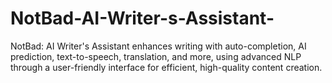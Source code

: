 # NotBad-AI-Writer-s-Assistant-
NotBad: AI Writer's Assistant enhances writing with auto-completion, AI prediction, text-to-speech, translation, and more, using advanced NLP through a user-friendly interface for efficient, high-quality content creation.
